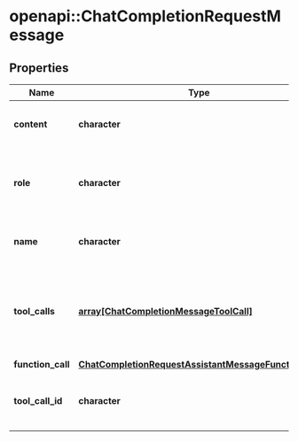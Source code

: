 # openapi::ChatCompletionRequestMessage


## Properties
Name | Type | Description | Notes
------------ | ------------- | ------------- | -------------
**content** | **character** | The contents of the function message. | 
**role** | **character** | The role of the messages author, in this case &#x60;function&#x60;. | [Enum: [function]] 
**name** | **character** | The name of the function to call. | 
**tool_calls** | [**array[ChatCompletionMessageToolCall]**](ChatCompletionMessageToolCall.md) | The tool calls generated by the model, such as function calls. | [optional] 
**function_call** | [**ChatCompletionRequestAssistantMessageFunctionCall**](ChatCompletionRequestAssistantMessage_function_call.md) |  | [optional] 
**tool_call_id** | **character** | Tool call that this message is responding to. | 


